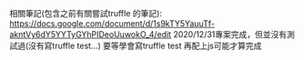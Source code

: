 相關筆記(包含之前有關嘗試truffle 的筆記):
https://docs.google.com/document/d/1s9kTY5YauuTf-akntVy6dY5YYTyGYhPIDeoUuwokO_4/edit
2020/12/31專案完成，但並沒有測試過(沒有寫truffle test...)
要等學會寫truffle test 再配上js可能才算完成
